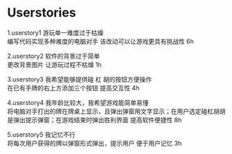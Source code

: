 Userstories
===========
1.userstory1
游玩单一难度过于枯燥  
编写代码实现多种难度的电脑对手
该改动可以让游戏更具有挑战性
6h

2.userstory2
软件的背景过于简单  
更改背景图片
让游玩过程不枯燥
1h

3.userstory3
我希望能够提供碰 杠 胡的按钮方便操作  
在已有手牌的右上方添加三个按钮
提高交互性
4h

4.userstory4
我年龄比较大，我希望游戏能简单易懂  
将电脑对手打出的牌在牌桌上显示，且弹出弹窗用文字显示；在用户选定碰杠胡胡是弹出提示弹窗；在游戏结束时弹出胜利界面
提高软件便捷性
8h


5.userstory5
我记忆不行  
将每次用户获得的牌以弹窗形式弹出，提示用户
便于用户记忆
3h
